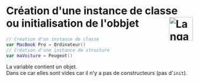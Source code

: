 # **Création d'une instance de classe ou initialisation de l'obbjet** <a href="../../../"><img src="https://upload.wikimedia.org/wikipedia/commons/9/9d/Swift_logo.svg" alt="Langage Swift" align="right" height="64px"></a>
```swift
// Création d'un instance de classe
var MacBook Pro = Ordinateur()
// Création d'une instance de structure
var maVoiture = Peugeot()
```
La variable contient un objet.  
Dans ce car elles sont vides car il n'y a pas de constructeurs (pas d'`init`).